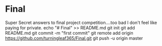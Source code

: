 # Final
Super Secret answers to final project competition....too bad I don't feel like paying for private.
echo "# Final" >> README.md
git init
git add README.md
git commit -m "first commit"
git remote add origin https://github.com/turningleaf365/Final.git
git push -u origin master
